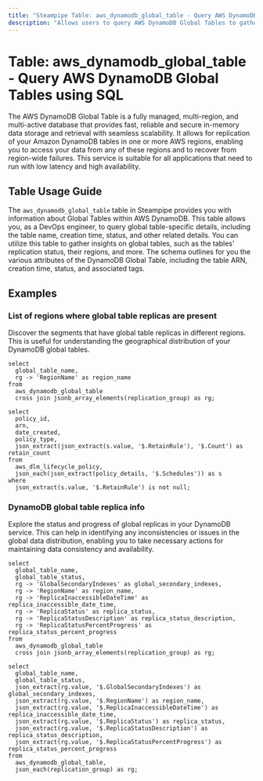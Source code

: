 ```yaml
---
title: "Steampipe Table: aws_dynamodb_global_table - Query AWS DynamoDB Global Tables using SQL"
description: "Allows users to query AWS DynamoDB Global Tables to gather information about the global tables, including the table name, creation time, status, and other related details."
---
```


# Table: aws_dynamodb_global_table - Query AWS DynamoDB Global Tables using SQL

The AWS DynamoDB Global Table is a fully managed, multi-region, and multi-active database that provides fast, reliable and secure in-memory data storage and retrieval with seamless scalability. It allows for replication of your Amazon DynamoDB tables in one or more AWS regions, enabling you to access your data from any of these regions and to recover from region-wide failures. This service is suitable for all applications that need to run with low latency and high availability.

## Table Usage Guide

The `aws_dynamodb_global_table` table in Steampipe provides you with information about Global Tables within AWS DynamoDB. This table allows you, as a DevOps engineer, to query global table-specific details, including the table name, creation time, status, and other related details. You can utilize this table to gather insights on global tables, such as the tables' replication status, their regions, and more. The schema outlines for you the various attributes of the DynamoDB Global Table, including the table ARN, creation time, status, and associated tags.

## Examples

### List of regions where global table replicas are present
Discover the segments that have global table replicas in different regions. This is useful for understanding the geographical distribution of your DynamoDB global tables.

```sql+postgres
select
  global_table_name,
  rg -> 'RegionName' as region_name
from
  aws_dynamodb_global_table
  cross join jsonb_array_elements(replication_group) as rg;
```

```sql+sqlite
select
  policy_id,
  arn,
  date_created,
  policy_type,
  json_extract(json_extract(s.value, '$.RetainRule'), '$.Count') as retain_count
from
  aws_dlm_lifecycle_policy,
  json_each(json_extract(policy_details, '$.Schedules')) as s
where 
  json_extract(s.value, '$.RetainRule') is not null;
```


### DynamoDB global table replica info
Explore the status and progress of global replicas in your DynamoDB service. This can help in identifying any inconsistencies or issues in the global data distribution, enabling you to take necessary actions for maintaining data consistency and availability.

```sql+postgres
select
  global_table_name,
  global_table_status,
  rg -> 'GlobalSecondaryIndexes' as global_secondary_indexes,
  rg -> 'RegionName' as region_name,
  rg -> 'ReplicaInaccessibleDateTime' as replica_inaccessible_date_time,
  rg -> 'ReplicaStatus' as replica_status,
  rg -> 'ReplicaStatusDescription' as replica_status_description,
  rg -> 'ReplicaStatusPercentProgress' as replica_status_percent_progress
from
  aws_dynamodb_global_table
  cross join jsonb_array_elements(replication_group) as rg;
```

```sql+sqlite
select
  global_table_name,
  global_table_status,
  json_extract(rg.value, '$.GlobalSecondaryIndexes') as global_secondary_indexes,
  json_extract(rg.value, '$.RegionName') as region_name,
  json_extract(rg.value, '$.ReplicaInaccessibleDateTime') as replica_inaccessible_date_time,
  json_extract(rg.value, '$.ReplicaStatus') as replica_status,
  json_extract(rg.value, '$.ReplicaStatusDescription') as replica_status_description,
  json_extract(rg.value, '$.ReplicaStatusPercentProgress') as replica_status_percent_progress
from
  aws_dynamodb_global_table,
  json_each(replication_group) as rg;
```